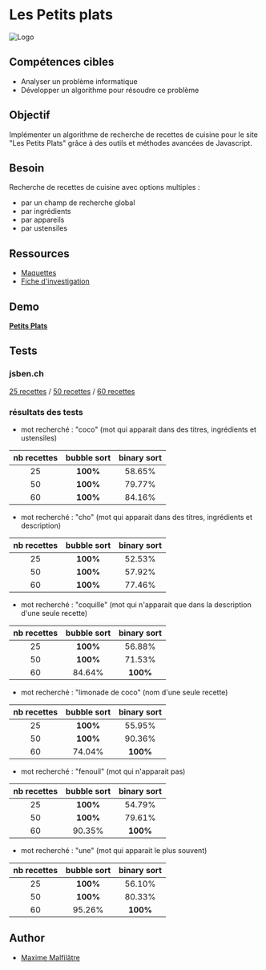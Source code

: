 # Les Petits plats

![Logo](https://raw.githubusercontent.com/maxew33/petits-plats/main/asset/img/logo.png)

## Compétences cibles

- Analyser un problème informatique
- Développer un algorithme pour résoudre ce problème

## Objectif

Implémenter un algorithme de recherche de recettes de cuisine pour le site "Les Petits Plats" grâce à des outils et méthodes avancées de Javascript.

## Besoin

Recherche de recettes de cuisine avec options multiples :

* par un champ de recherche global
* par ingrédients
* par appareils
* par ustensiles

## Ressources

* [Maquettes](https://www.figma.com/file/xqeE1ZKlHUWi2Efo8r73NK)
* [Fiche d'investigation](https://github.com/maxew33/petits-plats/blob/main/fiche%20investigation.pdf)

## Demo

**[Petits Plats](https://maxew33.github.io/petits-plats/)**


## Tests

### jsben.ch

[25 recettes](https://jsben.ch/IoWvg) / [50 recettes](https://jsben.ch/st8sB) / [60 recettes](https://jsben.ch/U2ICL)

### résultats des tests

* mot recherché : "coco" (mot qui apparait dans des titres, ingrédients et ustensiles)

| nb recettes | bubble sort  | binary sort |
| :---: | :----: | :---: |
| 25 | **100%** | 58.65% |
| 50 | **100%** | 79.77% |
| 60 | **100%** | 84.16% |


* mot recherché : "cho" (mot qui apparait dans des titres, ingrédients et description)

| nb recettes | bubble sort  | binary sort |
| :---: | :----: | :---: |
| 25 | **100%** | 52.53% |
| 50 | **100%** | 57.92% |
| 60 | **100%** | 77.46% |


* mot recherché : "coquille" (mot qui n'apparait que dans la description d'une seule recette)

| nb recettes | bubble sort  | binary sort |
| :---: | :----: | :---: |
| 25 | **100%** | 56.88% |
| 50 | **100%** | 71.53% |
| 60 | 84.64% | **100%** |


* mot recherché : "limonade de coco" (nom d'une seule recette)

| nb recettes | bubble sort  | binary sort |
| :---: | :----: | :---: |
| 25 | **100%** | 55.95% |
| 50 | **100%** | 90.36% |
| 60 | 74.04% | **100%** |


* mot recherché : "fenouil" (mot qui n'apparait pas)

| nb recettes | bubble sort  | binary sort |
| :---: | :----: | :---: |
| 25 | **100%** | 54.79% |
| 50 | **100%** | 79.61% |
| 60 | 90.35% | **100%** |


* mot recherché : "une" (mot qui apparait le plus souvent)

| nb recettes | bubble sort  | binary sort |
| :---: | :----: | :---: |
| 25 | **100%** | 56.10% |
| 50 | **100%** | 80.33% |
| 60 | 95.26% | **100%** |



## Author

- [Maxime Malfilâtre](https://www.github.com/maxew33)

